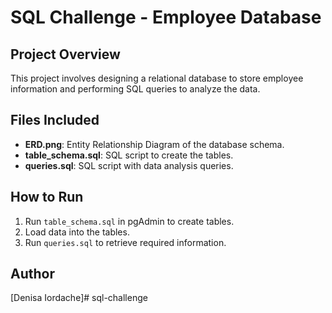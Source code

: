 # SQL Challenge - Employee Database

## Project Overview
This project involves designing a relational database to store employee information and performing SQL queries to analyze the data.

## Files Included
- **ERD.png**: Entity Relationship Diagram of the database schema.
- **table_schema.sql**: SQL script to create the tables.
- **queries.sql**: SQL script with data analysis queries.

## How to Run
1. Run `table_schema.sql` in pgAdmin to create tables.
2. Load data into the tables.
3. Run `queries.sql` to retrieve required information.

## Author
[Denisa Iordache]# sql-challenge